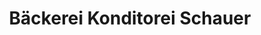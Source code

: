 ---
title: "Bäckerei Konditorei Schauer"
url: /hoerlkofen/baeckerei-konditorei-schauer/
shop: Bäckerei
---